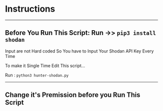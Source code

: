 # Instructions

---------------------------------------------------------
Before You Run This Script: Run ->> `pip3 install shodan`
---------------------------------------------------------

Input are not Hard coded 
So You have to Input Your Shodan API Key Every Time

To make it Single Time Edit This script...

Run :  `python3 hunter-shodan.py`

-------------------------------------------------
Change it's Premission before you Run This Script
-------------------------------------------------

